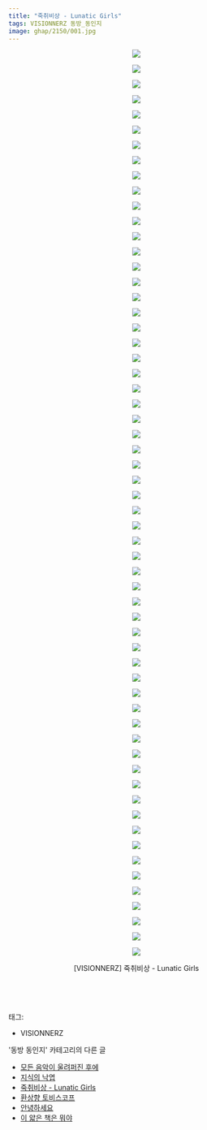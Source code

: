 ```yaml
---
title: "죽취비상 - Lunatic Girls"
tags: VISIONNERZ 동방_동인지
image: ghap/2150/001.jpg
---
```

<div class="article">
<p style="text-align: center; clear: none; float: none;"><img src="{{ site.nasurl }}/ghap/2150/001.jpg"/></p>
<p style="text-align: center; clear: none; float: none;"><img src="{{ site.nasurl }}/ghap/2150/002.jpg"/></p>
<p style="text-align: center; clear: none; float: none;"><img src="{{ site.nasurl }}/ghap/2150/003.jpg"/></p>
<p style="text-align: center; clear: none; float: none;"><img src="{{ site.nasurl }}/ghap/2150/004.jpg"/></p>
<p style="text-align: center; clear: none; float: none;"><img src="{{ site.nasurl }}/ghap/2150/005.jpg"/></p>
<p style="text-align: center; clear: none; float: none;"><img src="{{ site.nasurl }}/ghap/2150/006.jpg"/></p>
<p style="text-align: center; clear: none; float: none;"><img src="{{ site.nasurl }}/ghap/2150/007.jpg"/></p>
<p style="text-align: center; clear: none; float: none;"><img src="{{ site.nasurl }}/ghap/2150/008.jpg"/></p>
<p style="text-align: center; clear: none; float: none;"><img src="{{ site.nasurl }}/ghap/2150/009.jpg"/></p>
<p style="text-align: center; clear: none; float: none;"><img src="{{ site.nasurl }}/ghap/2150/010.jpg"/></p>
<p style="text-align: center; clear: none; float: none;"><img src="{{ site.nasurl }}/ghap/2150/011.jpg"/></p>
<p style="text-align: center; clear: none; float: none;"><img src="{{ site.nasurl }}/ghap/2150/012.jpg"/></p>
<p style="text-align: center; clear: none; float: none;"><img src="{{ site.nasurl }}/ghap/2150/013.jpg"/></p>
<p style="text-align: center; clear: none; float: none;"><img src="{{ site.nasurl }}/ghap/2150/014.jpg"/></p>
<p style="text-align: center; clear: none; float: none;"><img src="{{ site.nasurl }}/ghap/2150/015.jpg"/></p>
<p style="text-align: center; clear: none; float: none;"><img src="{{ site.nasurl }}/ghap/2150/016.jpg"/></p>
<p style="text-align: center; clear: none; float: none;"><img src="{{ site.nasurl }}/ghap/2150/017.jpg"/></p>
<p style="text-align: center; clear: none; float: none;"><img src="{{ site.nasurl }}/ghap/2150/018.jpg"/></p>
<p style="text-align: center; clear: none; float: none;"><img src="{{ site.nasurl }}/ghap/2150/019.jpg"/></p>
<p style="text-align: center; clear: none; float: none;"><img src="{{ site.nasurl }}/ghap/2150/020.jpg"/></p>
<p style="text-align: center; clear: none; float: none;"><img src="{{ site.nasurl }}/ghap/2150/021.jpg"/></p>
<p style="text-align: center; clear: none; float: none;"><img src="{{ site.nasurl }}/ghap/2150/022.jpg"/></p>
<p style="text-align: center; clear: none; float: none;"><img src="{{ site.nasurl }}/ghap/2150/023.jpg"/></p>
<p style="text-align: center; clear: none; float: none;"><img src="{{ site.nasurl }}/ghap/2150/024.jpg"/></p>
<p style="text-align: center; clear: none; float: none;"><img src="{{ site.nasurl }}/ghap/2150/025.jpg"/></p>
<p style="text-align: center; clear: none; float: none;"><img src="{{ site.nasurl }}/ghap/2150/026.jpg"/></p>
<p style="text-align: center; clear: none; float: none;"><img src="{{ site.nasurl }}/ghap/2150/027.jpg"/></p>
<p style="text-align: center; clear: none; float: none;"><img src="{{ site.nasurl }}/ghap/2150/028.jpg"/></p>
<p style="text-align: center; clear: none; float: none;"><img src="{{ site.nasurl }}/ghap/2150/029.jpg"/></p>
<p style="text-align: center; clear: none; float: none;"><img src="{{ site.nasurl }}/ghap/2150/030.jpg"/></p>
<p style="text-align: center; clear: none; float: none;"><img src="{{ site.nasurl }}/ghap/2150/031.jpg"/></p>
<p style="text-align: center; clear: none; float: none;"><img src="{{ site.nasurl }}/ghap/2150/032.jpg"/></p>
<p style="text-align: center; clear: none; float: none;"><img src="{{ site.nasurl }}/ghap/2150/033.jpg"/></p>
<p style="text-align: center; clear: none; float: none;"><img src="{{ site.nasurl }}/ghap/2150/034.jpg"/></p>
<p style="text-align: center; clear: none; float: none;"><img src="{{ site.nasurl }}/ghap/2150/035.jpg"/></p>
<p style="text-align: center; clear: none; float: none;"><img src="{{ site.nasurl }}/ghap/2150/036.jpg"/></p>
<p style="text-align: center; clear: none; float: none;"><img src="{{ site.nasurl }}/ghap/2150/037.jpg"/></p>
<p style="text-align: center; clear: none; float: none;"><img src="{{ site.nasurl }}/ghap/2150/038.jpg"/></p>
<p style="text-align: center; clear: none; float: none;"><img src="{{ site.nasurl }}/ghap/2150/039.jpg"/></p>
<p style="text-align: center; clear: none; float: none;"><img src="{{ site.nasurl }}/ghap/2150/040.jpg"/></p>
<p style="text-align: center; clear: none; float: none;"><img src="{{ site.nasurl }}/ghap/2150/041.jpg"/></p>
<p style="text-align: center; clear: none; float: none;"><img src="{{ site.nasurl }}/ghap/2150/042.jpg"/></p>
<p style="text-align: center; clear: none; float: none;"><img src="{{ site.nasurl }}/ghap/2150/043.jpg"/></p>
<p style="text-align: center; clear: none; float: none;"><img src="{{ site.nasurl }}/ghap/2150/044.jpg"/></p>
<p style="text-align: center; clear: none; float: none;"><img src="{{ site.nasurl }}/ghap/2150/045.jpg"/></p>
<p style="text-align: center; clear: none; float: none;"><img src="{{ site.nasurl }}/ghap/2150/046.jpg"/></p>
<p style="text-align: center; clear: none; float: none;"><img src="{{ site.nasurl }}/ghap/2150/047.jpg"/></p>
<p style="text-align: center; clear: none; float: none;"><img src="{{ site.nasurl }}/ghap/2150/048.jpg"/></p>
<p style="text-align: center; clear: none; float: none;"><img src="{{ site.nasurl }}/ghap/2150/049.jpg"/></p>
<p style="text-align: center; clear: none; float: none;"><img src="{{ site.nasurl }}/ghap/2150/050.jpg"/></p>
<p style="text-align: center; clear: none; float: none;"><img src="{{ site.nasurl }}/ghap/2150/051.jpg"/></p>
<p style="text-align: center; clear: none; float: none;"><img src="{{ site.nasurl }}/ghap/2150/052.jpg"/></p>
<p style="text-align: center; clear: none; float: none;"><img src="{{ site.nasurl }}/ghap/2150/053.jpg"/></p>
<p style="text-align: center; clear: none; float: none;"><img src="{{ site.nasurl }}/ghap/2150/054.jpg"/></p>
<p style="text-align: center; clear: none; float: none;"><img src="{{ site.nasurl }}/ghap/2150/055.jpg"/></p>
<p style="text-align: center; clear: none; float: none;"><img src="{{ site.nasurl }}/ghap/2150/056.jpg"/></p>
<p style="text-align: center; clear: none; float: none;"><img src="{{ site.nasurl }}/ghap/2150/057.jpg"/></p>
<p style="text-align: center; clear: none; float: none;"><img src="{{ site.nasurl }}/ghap/2150/058.jpg"/></p>
<p style="text-align: center; clear: none; float: none;"><img src="{{ site.nasurl }}/ghap/2150/059.jpg"/></p>
<p style="text-align: center; clear: none; float: none;"><img src="{{ site.nasurl }}/ghap/2150/060.jpg"/></p>
<p style="text-align: center; clear: none; float: none;">[VISIONNERZ] 죽취비상 - Lunatic Girls</p>
<p style="text-align: center; clear: none; float: none;"><br/></p>
<p><br/></p>
</div><div class="tagTrail">
<p>태그: </p>
<ul>
<li>VISIONNERZ</li>
</ul>
</div><div class="another">
<p>'동방 동인지' 카테고리의 다른 글</p>
<ul>
<li><a href="/2016-09-12-ghap_2153">모든 음악이 울려퍼진 후에</a></li>
<li><a href="/2016-09-12-ghap_2152">지식의 낙엽</a></li>
<li><a href="/2016-09-12-ghap_2150">죽취비상 - Lunatic Girls</a></li>
<li><a href="/2016-09-12-ghap_2149">환상향 토비스코프</a></li>
<li><a href="/2016-09-12-ghap_2148">안녕하세요</a></li>
<li><a href="/2016-09-12-ghap_2147">이 얇은 책은 뭐야</a></li>
</ul>
</div><div class="cb_module cb_fluid">
<div class="cb_wrt cb_profile">
</div><!-- commentList close -->
</div>